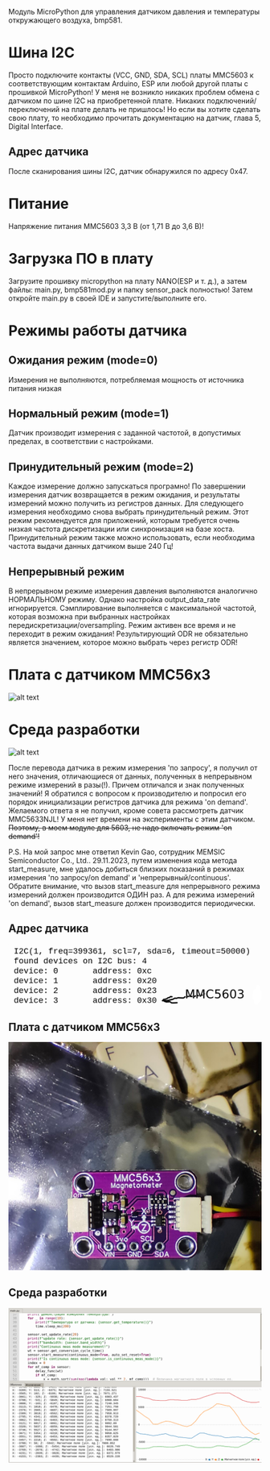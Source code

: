 Модуль MicroPython для управления датчиком давления и температуры откружающего воздуха, bmp581.

# Шина I2C
Просто подключите контакты (VCC, GND, SDA, SCL) платы MMC5603 к соответствующим контактам Arduino, 
ESP или любой другой платы с прошивкой MicroPython! У меня не возникло никаких проблем обмена с датчиком по шине I2C на приобретенной плате.
Никаких подключений/переключений на плате делать не пришлось! Но если вы хотите сделать свою плату, 
то необходимо прочитать документацию на датчик, глава 5, Digital Interface.

## Адрес датчика
После сканирования шины I2C, датчик обнаружился по адресу 0x47.

# Питание
Напряжение питания MMC5603 3,3 В (от 1,71 В до 3,6 В)!

# Загрузка ПО в плату
Загрузите прошивку micropython на плату NANO(ESP и т. д.), а затем файлы: main.py, bmp581mod.py и папку sensor_pack полностью!
Затем откройте main.py в своей IDE и запустите/выполните его.

# Режимы работы датчика
## Ожидания режим (mode=0)
Измерения не выполняются, потребляемая мощность от источника питания низкая
## Нормальный режим (mode=1)
Датчик производит измерения с заданной частотой, в допустимых пределах, в соответствии с настройками.
## Принудительный режим (mode=2)
Каждое измерение должно запускаться програмно! По завершении измерения датчик возвращается в режим ожидания, 
и результаты измерений можно получить из регистров данных. Для следующего измерения необходимо снова выбрать принудительный режим. 
Этот режим рекомендуется для приложений, которым требуется очень низкая частота дискретизации или синхронизация на базе хоста. 
Принудительный режим также можно использовать, если необходима частота выдачи данных датчиком выше 240 Гц!
## Непрерывный режим
В непрерывном режиме измерения давления выполняются аналогично НОРМАЛЬНОМУ режиму. Однако настройка output_data_rate игнорируется.
Сэмплирование выполняется с максимальной частотой, которая возможна при выбранных настройках передискретизации/oversampling.
Режим активен все время и не переходит в режим ожидания! Результирующий ODR не обязательно является значением, которое можно выбрать через регистр ODR!

# Плата с датчиком MMC56x3
![alt text](https://github.com/octaprog7/)
# Среда разработки
![alt text](https://github.com/octaprog7/)



После перевода датчика в режим измерения 'по запросу', я получил от него значения, отличающиеся от данных, полученных 
в непрерывном режиме измерений в разы(!). Причем отличался и знак полученных значений! Я обратился с вопросом к производителю и 
попросил его порядок инициализации регистров датчика для режима 'on demand'. Желаемого ответа я не получил, кроме совета рассмотреть
датчик MMC5633NJL! У меня нет времени на эксперименты с этим датчиком. ~~Поэтому, в моем модуле для 5603, не надо включать режим 'on demand'!~~

P.S. На мой запрос мне ответил Kevin Gao, сотрудник MEMSIC Semiconductor Co., Ltd..
29.11.2023, путем изменения кода метода start_measure, мне удалось добиться близких показаний в режимах измерения
'по запросу/on demand' и 'непрерывный/continuous'. Обратите внимание, что вызов start_measure для непрерывного режима измерений
должен производится ОДИН раз. А для режима измерений 'on demand', вызов start_measure должен производится периодически.

## Адрес датчика
![alt text](https://github.com/octaprog7/MMC5603/blob/master/pics/address.png)
## Плата с датчиком MMC56x3
![alt text](https://github.com/octaprog7/MMC5603/blob/master/pics/board_5603.jpg)
## Среда разработки
![alt text](https://github.com/octaprog7/MMC5603/blob/master/pics/ide_5603.png)

